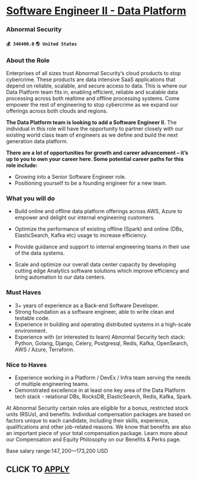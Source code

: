 # [Software Engineer II - Data Platform](https://www.remotewlb.com/apply/software-engineer-ii-data-platform-86024)  
### Abnormal Security  
#### `💰 346400.0` `🌎 United States`  

### About the Role

Enterprises of all sizes trust Abnormal Security’s cloud products to stop cybercrime. These products are data intensive SaaS applications that depend on reliable, scalable, and secure access to data. This is where our Data Platform team fits in, enabling efficient, reliable and scalable data processing across both realtime and offline processing systems. Come empower the rest of engineering to stop cybercrime as we expand our offerings across both clouds and regions.

**The Data Platform team is looking to add a Software Engineer II.** The individual in this role will have the opportunity to partner closely with our existing world class team of engineers as we define and build the next generation data platform.

**There are a lot of opportunities for growth and career advancement – it’s up to you to own your career here. Some potential career paths for this role include:**

  * Growing into a Senior Software Engineer role. 
  * Positioning yourself to be a founding engineer for a new team.

### What you will do

  * Build online and offline data platform offerings across AWS, Azure to empower and delight our internal engineering customers. 

  * Optimize the performance of existing offline (Spark) and online (DBs, ElasticSearch, Kafka etc) usage to increase efficiency.
  * Provide guidance and support to internal engineering teams in their use of the data systems.
  * Scale and optimize our overall data center capacity by developing cutting edge Analytics software solutions which improve efficiency and bring automation to our data centers.

### Must Haves

  * 3+ years of experience as a Back-end Software Developer.
  * Strong foundation as a software engineer, able to write clean and testable code.
  * Experience in building and operating distributed systems in a high-scale environment.
  * Experience with (or interested to learn) Abnormal Security tech stack: Python, Golang, Django, Celery, Postgresql, Redis, Kafka, OpenSearch, AWS / Azure, Terraform.

### Nice to Haves

  * Experience working in a Platform / DevEx / Infra team serving the needs of multiple engineering teams.
  * Demonstrated excellence in at least one key area of the Data Platform tech stack - relational DBs, RocksDB, ElasticSearch, Redis, Kafka, Spark.

At Abnormal Security certain roles are eligible for a bonus, restricted stock units (RSUs), and benefits. Individual compensation packages are based on factors unique to each candidate, including their skills, experience, qualifications and other job-related reasons. We know that benefits are also an important piece of your total compensation package. Learn more about our Compensation and Equity Philosophy on our Benefits & Perks page.

Base salary range:$147,200—$173,200 USD  
## CLICK TO [APPLY](https://www.remotewlb.com/apply/software-engineer-ii-data-platform-86024)

